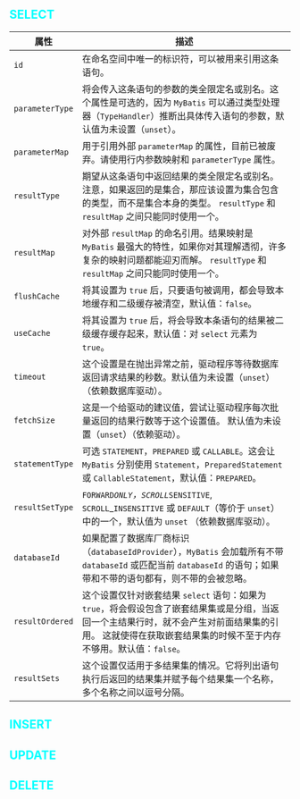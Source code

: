 ## <font color="#0FF">SELECT</font>
|	属性	|	描述	|
| ---- | ---- |
|	`id`	|	在命名空间中唯一的标识符，可以被用来引用这条语句。	|
|	`parameterType`	|	将会传入这条语句的参数的类全限定名或别名。这个属性是可选的，因为 `MyBatis` 可以通过类型处理器（`TypeHandler`）推断出具体传入语句的参数，默认值为未设置（`unset`）。	|
|	`parameterMap`	|	用于引用外部 `parameterMap` 的属性，目前已被废弃。请使用行内参数映射和 `parameterType` 属性。	|
|	`resultType`	|	期望从这条语句中返回结果的类全限定名或别名。 注意，如果返回的是集合，那应该设置为集合包含的类型，而不是集合本身的类型。 `resultType` 和 `resultMap` 之间只能同时使用一个。	|
|	`resultMap`	|	对外部 `resultMap` 的命名引用。结果映射是 `MyBatis` 最强大的特性，如果你对其理解透彻，许多复杂的映射问题都能迎刃而解。 `resultType` 和 `resultMap` 之间只能同时使用一个。	|
|	`flushCache`	|	将其设置为 `true` 后，只要语句被调用，都会导致本地缓存和二级缓存被清空，默认值：`false`。	|
|	`useCache`	|	将其设置为 `true` 后，将会导致本条语句的结果被二级缓存缓存起来，默认值：对 `select` 元素为 `true`。	|
|	`timeout`	|	这个设置是在抛出异常之前，驱动程序等待数据库返回请求结果的秒数。默认值为未设置（`unset`）（依赖数据库驱动）。|
|	`fetchSize`	|	这是一个给驱动的建议值，尝试让驱动程序每次批量返回的结果行数等于这个设置值。 默认值为未设置（`unset`）（依赖驱动）。	|
|	`statementType`	|	可选 `STATEMENT`，`PREPARED` 或 `CALLABLE`。这会让 `MyBatis` 分别使用 `Statement`，`PreparedStatement` 或 `CallableStatement`，默认值：`PREPARED`。	|
|	`resultSetType`	|	`FORWARD`_`ONLY`，`SCROLL`_`SENSITIVE`, `SCROLL`_`INSENSITIVE` 或 `DEFAULT`（等价于 `unset`） 中的一个，默认值为 `unset` （依赖数据库驱动）。	|
|	`databaseId`	|	如果配置了数据库厂商标识（`databaseIdProvider`），`MyBatis` 会加载所有不带 `databaseId` 或匹配当前 `databaseId` 的语句；如果带和不带的语句都有，则不带的会被忽略。	|
|	`resultOrdered`	|	这个设置仅针对嵌套结果 `select` 语句：如果为 `true`，将会假设包含了嵌套结果集或是分组，当返回一个主结果行时，就不会产生对前面结果集的引用。 这就使得在获取嵌套结果集的时候不至于内存不够用。默认值：`false`。	|
|	`resultSets`	|	这个设置仅适用于多结果集的情况。它将列出语句执行后返回的结果集并赋予每个结果集一个名称，多个名称之间以逗号分隔。|


## <font color="#0FF">INSERT</font>


## <font color="#0FF">UPDATE</font>


## <font color="#0FF">DELETE</font>